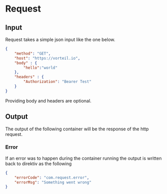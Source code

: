 # Request

## Input

Request takes a simple json input like the one below.

```json
{
    "method": "GET",
    "host": "https://vorteil.io",
    "body" : {
        "hello":"world"
    },
    "headers" : {
        "Authorization": "Bearer Test"
    }
}
```

Providing body and headers are optional.

## Output

The output of the following container will be the response of the http request.

### Error

If an error was to happen during the container running the output is written back to direktiv as the following

```json
{
    "errorCode": "com.request.error",
    "errorMsg": "Something went wrong"
}
```